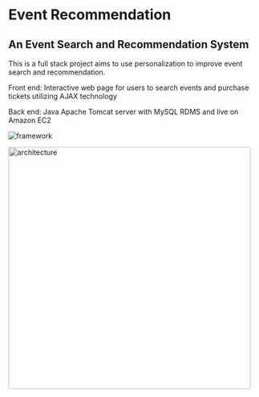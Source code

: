 # Event Recommendation
## An Event Search and Recommendation System

This is a full stack project aims to use personalization to improve event search and recommendation.

Front end: Interactive web page for users to search events and purchase tickets utilizing AJAX technology

Back end: Java Apache Tomcat server with MySQL RDMS and live on Amazon EC2

![framework](https://user-images.githubusercontent.com/31113955/40943470-166d7324-6806-11e8-84dd-4e16f31614f0.png)

<img width="483" alt="architecture" src="https://user-images.githubusercontent.com/31113955/40943402-c4c4397c-6805-11e8-82e2-ca2ea8af6832.png">

